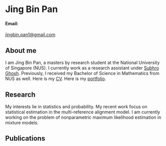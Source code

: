 # Jing Bin Pan

#### Email:
jingbin.pan1@gmail.com

## About me
I am Jing Bin Pan, a masters by research student at the National University of Singapore (NUS). I currently work as a research assistant under [Subhro Ghosh](https://subhro-ghosh.github.io/). Previously, I received my Bachelor of Science in Mathematics from NUS as well. Here is my [CV](/CV.pdf). Here is my [portfolio](https://panjb1.github.io/Portfolio/).

## Research

My interests lie in statistics and probability. My recent work focus on statistical estimation in the multi-reference alignment model. I am currently working on the problem of nonparametric maximum likelihood estimation in mixture models.

## Publications
